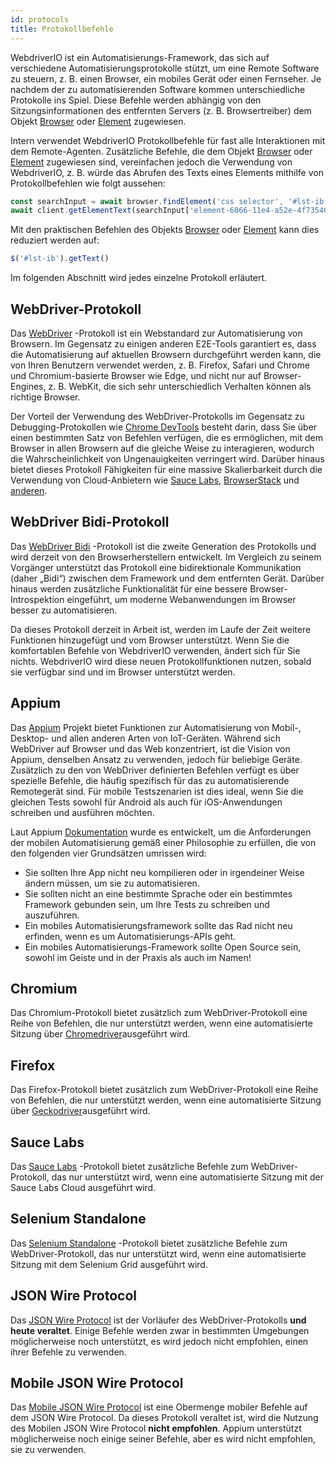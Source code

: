 ```yaml
---
id: protocols
title: Protokollbefehle
---
```


WebdriverIO ist ein Automatisierungs-Framework, das sich auf verschiedene Automatisierungsprotokolle stützt, um eine Remote Software zu steuern, z. B. einen Browser, ein mobiles Gerät oder einen Fernseher. Je nachdem der zu automatisierenden Software kommen unterschiedliche Protokolle ins Spiel. Diese Befehle werden abhängig von den Sitzungsinformationen des entfernten Servers (z. B. Browsertreiber) dem Objekt [Browser](/docs/api/browser) oder [Element](/docs/api/element) zugewiesen.

Intern verwendet WebdriverIO Protokollbefehle für fast alle Interaktionen mit dem Remote-Agenten. Zusätzliche Befehle, die dem Objekt [Browser](/docs/api/browser) oder [Element](/docs/api/element) zugewiesen sind, vereinfachen jedoch die Verwendung von WebdriverIO, z. B. würde das Abrufen des Texts eines Elements mithilfe von Protokollbefehlen wie folgt aussehen:

```js
const searchInput = await browser.findElement('css selector', '#lst-ib')
await client.getElementText(searchInput['element-6066-11e4-a52e-4f735466cecf'])
```

Mit den praktischen Befehlen des Objekts [Browser](/docs/api/browser) oder [Element](/docs/api/element) kann dies reduziert werden auf:

```js
$('#lst-ib').getText()
```

Im folgenden Abschnitt wird jedes einzelne Protokoll erläutert.

## WebDriver-Protokoll

Das [WebDriver](https://w3c.github.io/webdriver/#elements) -Protokoll ist ein Webstandard zur Automatisierung von Browsern. Im Gegensatz zu einigen anderen E2E-Tools garantiert es, dass die Automatisierung auf aktuellen Browsern durchgeführt werden kann, die von Ihren Benutzern verwendet werden, z. B. Firefox, Safari und Chrome und Chromium-basierte Browser wie Edge, und nicht nur auf Browser-Engines, z. B. WebKit, die sich sehr unterschiedlich Verhalten können als richtige Browser.

Der Vorteil der Verwendung des WebDriver-Protokolls im Gegensatz zu Debugging-Protokollen wie [Chrome DevTools](https://w3c.github.io/webdriver/#elements) besteht darin, dass Sie über einen bestimmten Satz von Befehlen verfügen, die es ermöglichen, mit dem Browser in allen Browsern auf die gleiche Weise zu interagieren, wodurch die Wahrscheinlichkeit von Ungenauigkeiten verringert wird. Darüber hinaus bietet dieses Protokoll Fähigkeiten für eine massive Skalierbarkeit durch die Verwendung von Cloud-Anbietern wie [Sauce Labs](https://saucelabs.com/), [BrowserStack](https://www.browserstack.com/) und [anderen](https://github.com/christian-bromann/awesome-selenium#cloud-services).

## WebDriver Bidi-Protokoll

Das [WebDriver Bidi](https://w3c.github.io/webdriver-bidi/) -Protokoll ist die zweite Generation des Protokolls und wird derzeit von den Browserherstellern entwickelt. Im Vergleich zu seinem Vorgänger unterstützt das Protokoll eine bidirektionale Kommunikation (daher „Bidi“) zwischen dem Framework und dem entfernten Gerät. Darüber hinaus werden zusätzliche Funktionalität für eine bessere Browser-Introspektion eingeführt, um moderne Webanwendungen im Browser besser zu automatisieren.

Da dieses Protokoll derzeit in Arbeit ist, werden im Laufe der Zeit weitere Funktionen hinzugefügt und vom Browser unterstützt. Wenn Sie die komfortablen Befehle von WebdriverIO verwenden, ändert sich für Sie nichts. WebdriverIO wird diese neuen Protokollfunktionen nutzen, sobald sie verfügbar sind und im Browser unterstützt werden.

## Appium

Das [Appium](https://appium.io/) Projekt bietet Funktionen zur Automatisierung von Mobil-, Desktop- und allen anderen Arten von IoT-Geräten. Während sich WebDriver auf Browser und das Web konzentriert, ist die Vision von Appium, denselben Ansatz zu verwenden, jedoch für beliebige Geräte. Zusätzlich zu den von WebDriver definierten Befehlen verfügt es über spezielle Befehle, die häufig spezifisch für das zu automatisierende Remotegerät sind. Für mobile Testszenarien ist dies ideal, wenn Sie die gleichen Tests sowohl für Android als auch für iOS-Anwendungen schreiben und ausführen möchten.

Laut Appium [Dokumentation](https://appium.io/docs/en/about-appium/intro/?lang=en) wurde es entwickelt, um die Anforderungen der mobilen Automatisierung gemäß einer Philosophie zu erfüllen, die von den folgenden vier Grundsätzen umrissen wird:

- Sie sollten Ihre App nicht neu kompilieren oder in irgendeiner Weise ändern müssen, um sie zu automatisieren.
- Sie sollten nicht an eine bestimmte Sprache oder ein bestimmtes Framework gebunden sein, um Ihre Tests zu schreiben und auszuführen.
- Ein mobiles Automatisierungsframework sollte das Rad nicht neu erfinden, wenn es um Automatisierungs-APIs geht.
- Ein mobiles Automatisierungs-Framework sollte Open Source sein, sowohl im Geiste und in der Praxis als auch im Namen!

## Chromium

Das Chromium-Protokoll bietet zusätzlich zum WebDriver-Protokoll eine Reihe von Befehlen, die nur unterstützt werden, wenn eine automatisierte Sitzung über [Chromedriver](https://chromedriver.chromium.org/chromedriver-canary)ausgeführt wird.

## Firefox

Das Firefox-Protokoll bietet zusätzlich zum WebDriver-Protokoll eine Reihe von Befehlen, die nur unterstützt werden, wenn eine automatisierte Sitzung über [Geckodriver](https://github.com/mozilla/geckodriver)ausgeführt wird.

## Sauce Labs

Das [Sauce Labs](https://saucelabs.com/) -Protokoll bietet zusätzliche Befehle zum WebDriver-Protokoll, das nur unterstützt wird, wenn eine automatisierte Sitzung mit der Sauce Labs Cloud ausgeführt wird.

## Selenium Standalone

Das [Selenium Standalone](https://www.selenium.dev/documentation/grid/advanced_features/endpoints/) -Protokoll bietet zusätzliche Befehle zum WebDriver-Protokoll, das nur unterstützt wird, wenn eine automatisierte Sitzung mit dem Selenium Grid ausgeführt wird.

## JSON Wire Protocol

Das [JSON Wire Protocol](https://www.selenium.dev/documentation/legacy/json_wire_protocol/) ist der Vorläufer des WebDriver-Protokolls __und heute veraltet__. Einige Befehle werden zwar in bestimmten Umgebungen möglicherweise noch unterstützt, es wird jedoch nicht empfohlen, einen ihrer Befehle zu verwenden.

## Mobile JSON Wire Protocol

Das [Mobile JSON Wire Protocol](https://github.com/SeleniumHQ/mobile-spec/blob/master/spec-draft.md) ist eine Obermenge mobiler Befehle auf dem JSON Wire Protocol. Da dieses Protokoll veraltet ist, wird die Nutzung des Mobilen JSON Wire Protocol __nicht empfohlen__. Appium unterstützt möglicherweise noch einige seiner Befehle, aber es wird nicht empfohlen, sie zu verwenden.
